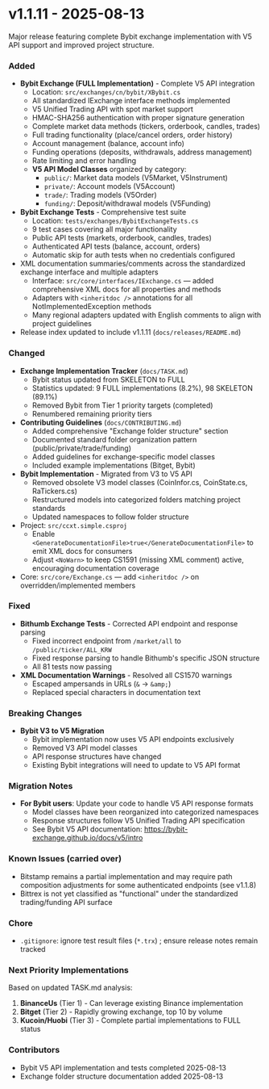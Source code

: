 # v1.1.11 - 2025-08-13

Major release featuring complete Bybit exchange implementation with V5 API support and improved project structure.

### Added
- **Bybit Exchange (FULL Implementation)** - Complete V5 API integration
  - Location: `src/exchanges/cn/bybit/XBybit.cs`
  - All standardized IExchange interface methods implemented
  - V5 Unified Trading API with spot market support
  - HMAC-SHA256 authentication with proper signature generation
  - Complete market data methods (tickers, orderbook, candles, trades)
  - Full trading functionality (place/cancel orders, order history)
  - Account management (balance, account info)
  - Funding operations (deposits, withdrawals, address management)
  - Rate limiting and error handling
  - **V5 API Model Classes** organized by category:
    - `public/`: Market data models (V5Market, V5Instrument)
    - `private/`: Account models (V5Account)
    - `trade/`: Trading models (V5Order)
    - `funding/`: Deposit/withdrawal models (V5Funding)
- **Bybit Exchange Tests** - Comprehensive test suite
  - Location: `tests/exchanges/BybitExchangeTests.cs`
  - 9 test cases covering all major functionality
  - Public API tests (markets, orderbook, candles, trades)
  - Authenticated API tests (balance, account, orders)
  - Automatic skip for auth tests when no credentials configured
- XML documentation summaries/comments across the standardized exchange interface and multiple adapters
  - Interface: `src/core/interfaces/IExchange.cs` — added comprehensive XML docs for all properties and methods
  - Adapters with `<inheritdoc />` annotations for all NotImplementedException methods
  - Many regional adapters updated with English comments to align with project guidelines
- Release index updated to include v1.1.11 (`docs/releases/README.md`)

### Changed
- **Exchange Implementation Tracker** (`docs/TASK.md`)
  - Bybit status updated from SKELETON to FULL
  - Statistics updated: 9 FULL implementations (8.2%), 98 SKELETON (89.1%)
  - Removed Bybit from Tier 1 priority targets (completed)
  - Renumbered remaining priority tiers
- **Contributing Guidelines** (`docs/CONTRIBUTING.md`)
  - Added comprehensive "Exchange folder structure" section
  - Documented standard folder organization pattern (public/private/trade/funding)
  - Added guidelines for exchange-specific model classes
  - Included example implementations (Bitget, Bybit)
- **Bybit Implementation** - Migrated from V3 to V5 API
  - Removed obsolete V3 model classes (CoinInfor.cs, CoinState.cs, RaTickers.cs)
  - Restructured models into categorized folders matching project standards
  - Updated namespaces to follow folder structure
- Project: `src/ccxt.simple.csproj`
  - Enable `<GenerateDocumentationFile>true</GenerateDocumentationFile>` to emit XML docs for consumers
  - Adjust `<NoWarn>` to keep CS1591 (missing XML comment) active, encouraging documentation coverage
- Core: `src/core/Exchange.cs` — add `<inheritdoc />` on overridden/implemented members

### Fixed
- **Bithumb Exchange Tests** - Corrected API endpoint and response parsing
  - Fixed incorrect endpoint from `/market/all` to `/public/ticker/ALL_KRW`
  - Fixed response parsing to handle Bithumb's specific JSON structure
  - All 81 tests now passing
- **XML Documentation Warnings** - Resolved all CS1570 warnings
  - Escaped ampersands in URLs (`&` → `&amp;`)
  - Replaced special characters in documentation text

### Breaking Changes
- **Bybit V3 to V5 Migration**
  - Bybit implementation now uses V5 API endpoints exclusively
  - Removed V3 API model classes
  - API response structures have changed
  - Existing Bybit integrations will need to update to V5 API format

### Migration Notes
- **For Bybit users**: Update your code to handle V5 API response formats
  - Model classes have been reorganized into categorized namespaces
  - Response structures follow V5 Unified Trading API specification
  - See Bybit V5 API documentation: https://bybit-exchange.github.io/docs/v5/intro

### Known Issues (carried over)
- Bitstamp remains a partial implementation and may require path composition adjustments for some authenticated endpoints (see v1.1.8)
- Bittrex is not yet classified as "functional" under the standardized trading/funding API surface

### Chore
- `.gitignore`: ignore test result files (`*.trx`) ; ensure release notes remain tracked

### Next Priority Implementations
Based on updated TASK.md analysis:
1. **BinanceUs** (Tier 1) - Can leverage existing Binance implementation
2. **Bitget** (Tier 2) - Rapidly growing exchange, top 10 by volume
3. **Kucoin/Huobi** (Tier 3) - Complete partial implementations to FULL status

### Contributors
- Bybit V5 API implementation and tests completed 2025-08-13
- Exchange folder structure documentation added 2025-08-13
